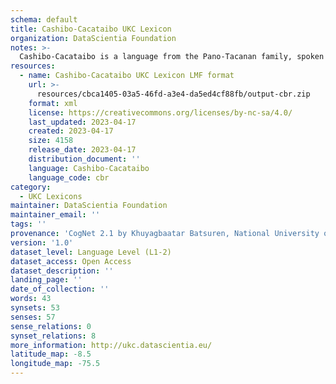 ```yaml
---
schema: default
title: Cashibo-Cacataibo UKC Lexicon
organization: DataScientia Foundation
notes: >-
  Cashibo-Cacataibo is a language from the Pano-Tacanan family, spoken in South America. The UKC Lexicon of Cashibo-Cacataibo is represented as a lexico-semantic network. It consists of words, word senses, synsets, as well as sense-level and synset-level relationships.
resources:
  - name: Cashibo-Cacataibo UKC Lexicon LMF format
    url: >-
      resources/cbca1405-03a5-46fd-a3e4-da5ed4cf88fb/output-cbr.zip
    format: xml
    license: https://creativecommons.org/licenses/by-nc-sa/4.0/
    last_updated: 2023-04-17
    created: 2023-04-17
    size: 4158
    release_date: 2023-04-17
    distribution_document: ''
    language: Cashibo-Cacataibo
    language_code: cbr
category:
  - UKC Lexicons
maintainer: DataScientia Foundation
maintainer_email: ''
tags: ''
provenance: 'CogNet 2.1 by Khuyagbaatar Batsuren, National University of Mongolia (http://cognet.ukc.disi.unitn.it); Native Languages of the Americas 2021.11. by Laura Redish and Orrin Lewis (http://www.native-languages.org); Princeton WordNet 2.1 by Princeton University (https://wordnet.princeton.edu)'
version: '1.0'
dataset_level: Language Level (L1-2)
dataset_access: Open Access
dataset_description: ''
landing_page: ''
date_of_collection: ''
words: 43
synsets: 53
senses: 57
sense_relations: 0
synset_relations: 8
more_information: http://ukc.datascientia.eu/
latitude_map: -8.5
longitude_map: -75.5
---
```

